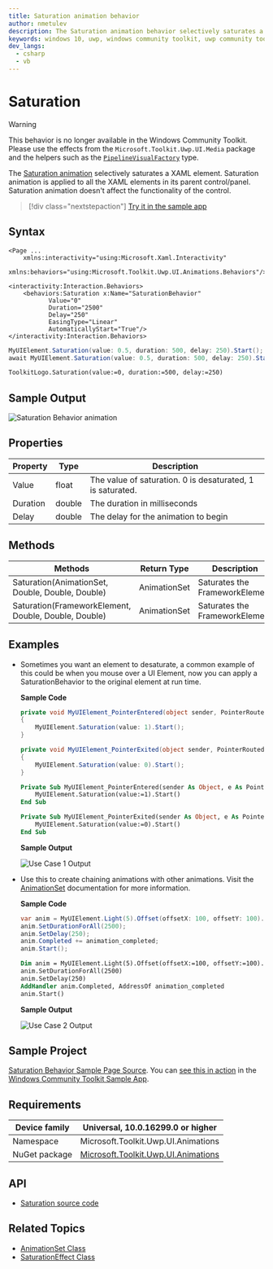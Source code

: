 ```yaml
---
title: Saturation animation behavior
author: nmetulev
description: The Saturation animation behavior selectively saturates a XAML element (outdated docs).
keywords: windows 10, uwp, windows community toolkit, uwp community toolkit, uwp toolkit, saturation animation, saturation
dev_langs:
  - csharp
  - vb
---
```


# Saturation

> [!WARNING]
> This behavior is no longer available in the Windows Community Toolkit. Please use the effects from the `Microsoft.Toolkit.Uwp.UI.Media` package and the helpers such as the [`PipelineVisualFactory`](/dotnet/api/microsoft.toolkit.uwp.ui.media.PipelineVisualFactory) type.

The [Saturation animation](/dotnet/api/microsoft.toolkit.uwp.ui.animations.animationextensions.saturation) selectively saturates a XAML element. Saturation animation is applied to all the XAML elements in its parent control/panel. Saturation animation doesn't affect the functionality of the control.

> [!div class="nextstepaction"]
> [Try it in the sample app](uwpct://Animations?sample=Saturation)

## Syntax

```xaml
<Page ...
    xmlns:interactivity="using:Microsoft.Xaml.Interactivity"  
    xmlns:behaviors="using:Microsoft.Toolkit.Uwp.UI.Animations.Behaviors"/>

<interactivity:Interaction.Behaviors>
    <behaviors:Saturation x:Name="SaturationBehavior" 
           Value="0" 
           Duration="2500" 
           Delay="250" 
           EasingType="Linear"
           AutomaticallyStart="True"/>
</interactivity:Interaction.Behaviors>
```

```csharp
MyUIElement.Saturation(value: 0.5, duration: 500, delay: 250).Start();
await MyUIElement.Saturation(value: 0.5, duration: 500, delay: 250).StartAsync();  //Saturation animation can be awaited
```

```vb
ToolkitLogo.Saturation(value:=0, duration:=500, delay:=250)
```

## Sample Output

![Saturation Behavior animation](../resources/images/Animations/Saturation/Sample-Output.gif)

## Properties

| Property | Type | Description |
| -- | -- | -- |
| Value | float | The value of saturation. 0 is desaturated, 1 is saturated. |
| Duration | double | The duration in milliseconds |
| Delay | double | The delay for the animation to begin |

## Methods

| Methods | Return Type | Description |
| -- | -- | -- |
| Saturation(AnimationSet, Double, Double, Double) | AnimationSet | Saturates the FrameworkElement |
| Saturation(FrameworkElement, Double, Double, Double) | AnimationSet | Saturates the FrameworkElement |

## Examples

- Sometimes you want an element to desaturate, a common example of this could be when you mouse over a UI Element, now you can apply a SaturationBehavior to the original element at run time.

    **Sample Code**

    ```csharp
    private void MyUIElement_PointerEntered(object sender, PointerRoutedEventArgs e)
    {
        MyUIElement.Saturation(value: 1).Start();
    }

    private void MyUIElement_PointerExited(object sender, PointerRoutedEventArgs e)
    {
        MyUIElement.Saturation(value: 0).Start();
    }
    ```

    ```vb
    Private Sub MyUIElement_PointerEntered(sender As Object, e As PointerRoutedEventArgs)
        MyUIElement.Saturation(value:=1).Start()
    End Sub

    Private Sub MyUIElement_PointerExited(sender As Object, e As PointerRoutedEventArgs)
        MyUIElement.Saturation(value:=0).Start()
    End Sub
    ```

    **Sample Output**

    ![Use Case 1 Output](../resources/images/Animations/Saturation/Use-Case-1.gif)

- Use this to create chaining animations with other animations. Visit the [AnimationSet](AnimationSet.md) documentation for more information.

    **Sample Code**

    ```csharp
    var anim = MyUIElement.Light(5).Offset(offsetX: 100, offsetY: 100).Saturation(0.5).Scale(scaleX: 2, scaleY: 2);
    anim.SetDurationForAll(2500);
    anim.SetDelay(250);
    anim.Completed += animation_completed;
    anim.Start();
    ```

    ```vb
    Dim anim = MyUIElement.Light(5).Offset(offsetX:=100, offsetY:=100).Saturation(0.5).Scale(scaleX:=2, scaleY:=2)
    anim.SetDurationForAll(2500)
    anim.SetDelay(250)
    AddHandler anim.Completed, AddressOf animation_completed
    anim.Start()
    ```

    **Sample Output**

    ![Use Case 2 Output](../resources/images/Animations/Chaining-Animations-Light-Offset-Saturation-Scale.gif)

## Sample Project

[Saturation Behavior Sample Page Source](https://github.com/windows-toolkit/WindowsCommunityToolkit/tree/rel/7.1.0/Microsoft.Toolkit.Uwp.SampleApp/SamplePages/Saturation). You can [see this in action](uwpct://Animations?sample=Saturation) in the [Windows Community Toolkit Sample App](https://aka.ms/windowstoolkitapp).

## Requirements

| Device family | Universal, 10.0.16299.0 or higher   |
| ---------------------------------------------------------------- | ----------------------------------- |
| Namespace                                                        | Microsoft.Toolkit.Uwp.UI.Animations |
| NuGet package | [Microsoft.Toolkit.Uwp.UI.Animations](https://www.nuget.org/packages/Microsoft.Toolkit.Uwp.UI.Animations/) |

## API

- [Saturation source code](https://github.com/windows-toolkit/WindowsCommunityToolkit/blob/rel/7.1.0/Microsoft.Toolkit.Uwp.UI.Media/Animations/SaturationEffectAnimation.cs)

## Related Topics

- [AnimationSet Class](./animationset.md)
- [SaturationEffect Class](https://microsoft.github.io/Win2D/html/T_Microsoft_Graphics_Canvas_Effects_SaturationEffect.htm)
